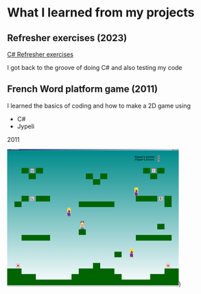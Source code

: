 # What I learned from my projects

## Refresher exercises (2023)

[C# Refresher exercises](https://github.com/vihervirveli/CsharpRefresher)

I got back to the groove of doing C# and also testing my code

## French Word platform game (2011)
I learned the basics of coding and how to make a 2D game using

- C#
- Jypeli 

2011

![Moon](./FrenchWordTasohyppely/kuvat/kuu.png))

